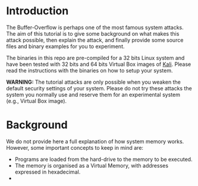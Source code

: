 # Introduction

The Buffer-Overflow is perhaps one of the most famous system attacks. The aim of this tutorial is to give some background on what makes this attack possible, then explain the attack, and finally provide some source files and binary examples for you to experiment. 

The binaries in this repo are pre-compiled for a 32 bits Linux system and have been tested with 32 bits and 64 bits Virtual Box images of [Kali](https://www.kali.org). Please read the instructions with the binaries on how to setup your system. 

**WARNING:** The tutorial attacks are only possible when you weaken the default security settings of your system. Please do not try these attacks the system you normally use and reserve them for an experimental system (e.g., Virtual Box image). 

# Background 

We do not provide here a full explanation of how system memory works. However, some important concepts to keep in mind are: 
- Programs are loaded from the hard-drive to the memory to be executed. 
- The memory is organised as a Virtual Memory, with addresses expressed in hexadecimal. 
- 


